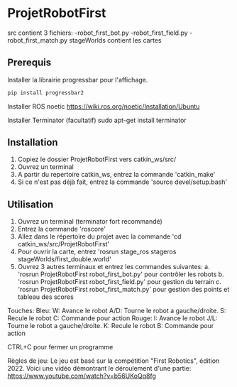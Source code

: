 # ProjetRobotFirst
src contient 3 fichiers:
	-robot_first_bot.py
	-robot_first_field.py
	-robot_first_match.py
stageWorlds contient les cartes

## Prerequis
Installer la librairie progressbar pour l'affichage.
```sh
pip install progressbar2
```
Installer ROS noetic
https://wiki.ros.org/noetic/Installation/Ubuntu

Installer Terminator (facultatif)
sudo apt-get install terminator

## Installation 
1. Copiez le dossier ProjetRobotFirst vers catkin_ws/src/
2. Ouvrez un terminal
3. A partir du repertoire catkin_ws, entrez la commande 'catkin_make'
4. Si ce n'est pas déjà fait, entrez la commande 'source devel/setup.bash'

## Utilisation
1. Ouvrez un terminal (terminator fort recommandé)
2. Entrez la commande 'roscore'
3. Allez dans le répertoire du projet avec la commande 'cd catkin_ws/src/ProjetRobotFirst'
4. Pour ouvrir la carte, entrez 'rosrun stage_ros stageros stageWorlds/first_double.world'
5. Ouvrez 3 autres terminaux et entrez les commandes suivantes:
	a. 'rosrun ProjetRobotFirst robot_first_bot.py' pour contrôler les robots
	b. 'rosrun ProjetRobotFirst robot_first_field.py' pour gestion du terrain
	c. 'rosrun ProjetRobotFirst robot_first_match.py'	pour gestion des points et tableau des scores

Touches:
Bleu:
	W: Avance le robot
	A/D: Tourne le robot a gauche/droite.
	S: Recule le robot
	C: Commande pour action
Rouge: 
	I: Avance le robot
	J/L: Tourne le robot a gauche/droite.
	K: Recule le robot
	B: Commande pour action
	
CTRL+C pour fermer un programme

Règles de jeu:
Le jeu est basé sur la compétition "First Robotics", édition 2022.
Voici une vidéo démontrant le déroulement d'une partie: https://www.youtube.com/watch?v=b56UKoQq8fg